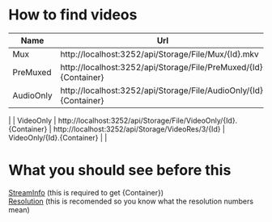 # How to find videos

| Name    | Url   | Url with filename in content-disposition    | Path |
| ------- | ------- | ---------- | ----- |
| Mux     | http://localhost:3252/api/Storage/File/Mux/{Id}.mkv | http://localhost:3252/api/Storage/VideoRes/0/{Id}  | Mux/{Id}.mkv | 
| PreMuxed | http://localhost:3252/api/Storage/File/PreMuxed/{Id}.{Container} | http://localhost:3252/api/Storage/VideoRes/1/{Id} | PreMuxed/{Id}.{Container} |
| AudioOnly | http://localhost:3252/api/Storage/File/AudioOnly/{Id}.{Container} | http://localhost:3252/api/Storage/VideoRes/2/{Id} | AudioOnly/{Id}.{Container} |
| 
| VideoOnly | http://localhost:3252/api/Storage/File/VideoOnly/{Id}.{Container} | http://localhost:3252/api/Storage/VideoRes/3/{Id} | VideoOnly/{Id}.{Container} |
| 

# What you should see before this
[StreamInfo](StreamInfo.md) (this is required to get {Container})<br>
[Resolution](Resolution.md) (this is recomended so you know what the resolution numbers mean)